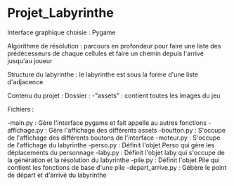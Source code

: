 # Projet_Labyrinthe


Interface graphique choisie : Pygame

Algorithme de résolution : parcours en profondeur pour faire une liste des prédécesseurs de chaque cellules et faire un chemin depuis l'arrivé jusqu'au joueur

Structure du labyrinthe : le labyrinthe est sous la forme d'une liste d'adjacence


Contenu du projet :
Dossier : 
  -"assets" : contient toutes les images du jeu

Fichiers : 

  -main.py : Gère l'interface pygame et fait appelle au autres fonctions
  -affichage.py : Gère l'affichage des différents assets 
  -boutton.py : S'occupe de l'affichage des différents boutons de l'interface
  -moteur.py : S'occupe de l'affichage du labyrinthe
  -perso.py : Définit l'objet Perso qui gère les déplacements du personnage
  -laby.py : Définit l'objet laby qui s'occupe de la génération et la résolution du labyrinthe
  -pile.py : Définit l'objet Pile qui contient les fonctions de base d'une pile 
  -depart_arrive.py : Gébère le point de départ et d'arrivé du labyrinthe
